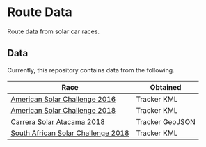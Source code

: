 # Route Data

Route data from solar car races.

## Data

Currently, this repository contains data from the following.

| Race                                                                      | Obtained        |
|---------------------------------------------------------------------------|-----------------|
| [American Solar Challenge 2016](american-solar-challenge/2016/)           | Tracker KML     |
| [American Solar Challenge 2018](american-solar-challenge/2018/)           | Tracker KML     |
| [Carrera Solar Atacama 2018](carrera-solar-atacama/2018/)                 | Tracker GeoJSON |
| [South African Solar Challenge 2018](south-african-solar-challenge/2018/) | Tracker KML     |
